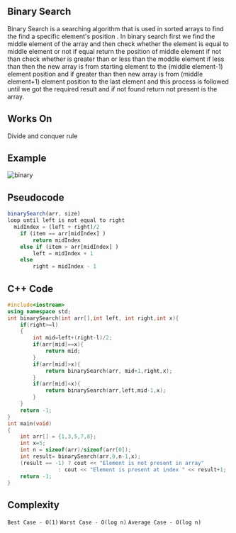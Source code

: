 ## Binary Search 

Binary Search is a searching algorithm that is used in sorted arrays to find the find a specific element's position . In binary search first we find the middle element of the array and then check whether the element is equal to middle element or not if equal return the position of middle element if not than check whether is greater than or less than the moddle element if less than then the new array is from starting element to the (middle element-1) element position and if greater than then new array is from (middle element+1) element position to the last element and this process is followed until we got the required result and if not found return not present is the array.

## Works On
Divide and conquer rule

## Example
![binary](https://user-images.githubusercontent.com/66902249/135956846-8939b452-80e7-4969-8634-5292e2bfa2a2.png)

## Pseudocode
``` js
binarySearch(arr, size)
loop until left is not equal to right
  midIndex = (left + right)/2
    if (item == arr[midIndex] )
        return midIndex
    else if (item > arr[midIndex] ) 
        left = midIndex + 1
    else                       
        right = midIndex - 1
```
## C++ Code  
``` cpp
#include<iostream>
using namespace std;
int binarySearch(int arr[],int left, int right,int x){
	if(right>=l)
	{
		int mid=left+(right-l)/2;
		if(arr[mid]==x){
			return mid;
		}
		if(arr[mid]>x){
			return binarySearch(arr, mid+1,right,x);
		}
		if(arr[mid]<x){
			return binarySearch(arr,left,mid-1,x);
		}
	}
	return -1;
}
int main(void)
{
	int arr[] = {1,3,5,7,8};
	int x=5;
	int n = sizeof(arr)/sizeof(arr[0]);
	int result= binarySearch(arr,0,n-1,x);
	(result == -1) ? cout << "Element is not present in array"
				: cout << "Element is present at index " << result+1;
	return -1;
}
```
## Complexity
`Best Case - O(1)`
`Worst Case - O(log n)`
`Average Case - O(log n)`										    
										    
